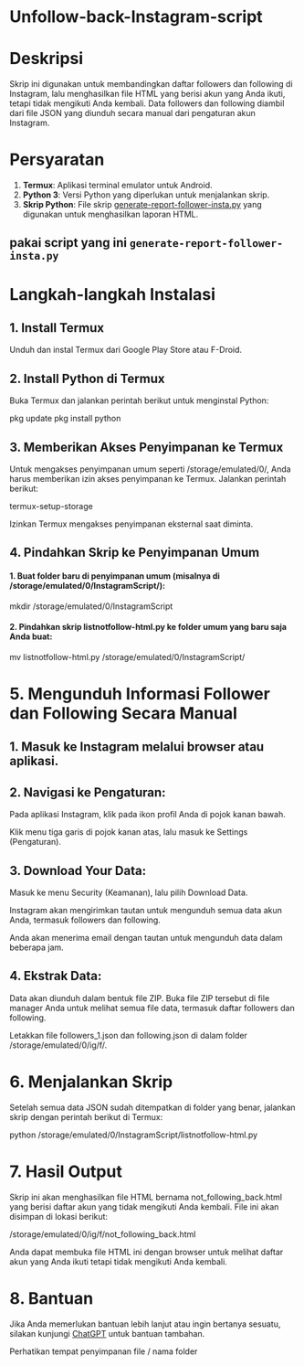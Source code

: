 # Unfollow-back-Instagram-script

# Deskripsi

Skrip ini digunakan untuk membandingkan daftar followers dan following di Instagram, lalu menghasilkan file HTML yang berisi akun yang Anda ikuti, tetapi tidak mengikuti Anda kembali. Data followers dan following diambil dari file JSON yang diunduh secara manual dari pengaturan akun Instagram.

# Persyaratan

1. **Termux**: Aplikasi terminal emulator untuk Android.
2. **Python 3**: Versi Python yang diperlukan untuk menjalankan skrip.
3. **Skrip Python**: File skrip [generate-report-follower-insta.py](https://github.com/BoyOs04/Unfollow-back-Instagram-script/blob/4fb9fc712c9b0e8cfe6c6eb6b10f21270e7bd2f3/generate-report-follower-insta.py) yang digunakan untuk menghasilkan laporan HTML.
## pakai script yang ini `generate-report-follower-insta.py`
# Langkah-langkah Instalasi

## 1. Install Termux

Unduh dan instal Termux dari Google Play Store atau F-Droid.

## 2. Install Python di Termux

Buka Termux dan jalankan perintah berikut untuk menginstal Python:

pkg update
pkg install python

## 3. Memberikan Akses Penyimpanan ke Termux

Untuk mengakses penyimpanan umum seperti /storage/emulated/0/, Anda harus memberikan izin akses penyimpanan ke Termux. Jalankan perintah berikut:

termux-setup-storage

Izinkan Termux mengakses penyimpanan eksternal saat diminta.

## 4. Pindahkan Skrip ke Penyimpanan Umum

#### 1. Buat folder baru di penyimpanan umum (misalnya di /storage/emulated/0/InstagramScript/):

mkdir /storage/emulated/0/InstagramScript


#### 2. Pindahkan skrip listnotfollow-html.py ke folder umum yang baru saja Anda buat:

mv listnotfollow-html.py /storage/emulated/0/InstagramScript/



# 5. Mengunduh Informasi Follower dan Following Secara Manual

## 1. Masuk ke Instagram melalui browser atau aplikasi.


## 2. Navigasi ke Pengaturan:

Pada aplikasi Instagram, klik pada ikon profil Anda di pojok kanan bawah.

Klik menu tiga garis di pojok kanan atas, lalu masuk ke Settings (Pengaturan).

## 3. Download Your Data:

Masuk ke menu Security (Keamanan), lalu pilih Download Data.

Instagram akan mengirimkan tautan untuk mengunduh semua data akun Anda, termasuk followers dan following.

Anda akan menerima email dengan tautan untuk mengunduh data dalam beberapa jam.

## 4. Ekstrak Data:

Data akan diunduh dalam bentuk file ZIP. Buka file ZIP tersebut di file manager Anda untuk melihat semua file data, termasuk daftar followers dan following.

Letakkan file followers_1.json dan following.json di dalam folder /storage/emulated/0/ig/f/.

# 6. Menjalankan Skrip

Setelah semua data JSON sudah ditempatkan di folder yang benar, jalankan skrip dengan perintah berikut di Termux:

python /storage/emulated/0/InstagramScript/listnotfollow-html.py

# 7. Hasil Output

Skrip ini akan menghasilkan file HTML bernama not_following_back.html yang berisi daftar akun yang tidak mengikuti Anda kembali. File ini akan disimpan di lokasi berikut:

/storage/emulated/0/ig/f/not_following_back.html

Anda dapat membuka file HTML ini dengan browser untuk melihat daftar akun yang Anda ikuti tetapi tidak mengikuti Anda kembali.

# 8. Bantuan

Jika Anda memerlukan bantuan lebih lanjut atau ingin bertanya sesuatu, silakan kunjungi [ChatGPT](https://chat.com) untuk bantuan tambahan.

Perhatikan tempat penyimpanan file / nama folder
